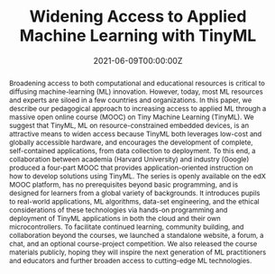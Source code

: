 ---
title: "Widening Access to Applied Machine Learning with TinyML"
authors:
- VijayJanapaReddi
- admin
- SusanKennedy
- LaurenceMoroney
- PeteWarden
- AnantAgarwal
- ColbyBanbury
- MassimoBanzi
- Matthew Bennett
- Benjamin Brown
- Sarad Chitlangia
- RadhikaGhosal
- Sarah Grafman
- Rupert Jaeger
- SrivatsanKrishnan
- Maximilian Lam
- Daniel Leiker
- Cara Mann
- MarkMazumder
- DominicPajak
- Dhilan Ramaprasad
- J. Even Smith
- MatthewStewart
- DustinTingley

date: "2021-06-09T00:00:00Z"
doi: ""

# Schedule page publish date (NOT publication's date).
publishDate: "2021-06-09T00:00:00Z"

# Publication type.
# Legend: 0 = Uncategorized; 1 = Conference paper; 2 = Journal article;
# 3 = Preprint / Working Paper; 4 = Report; 5 = Book; 6 = Book section;
# 7 = Thesis; 8 = Patent
publication_types: ["3"]

# Publication name and optional abbreviated publication name.
publication: In *[arXiv](https://arxiv.org/abs/2106.04008)*
publication_short: In *arXiv*

abstract: "Broadening access to both computational and educational resources is critical to diffusing machine-learning (ML) innovation. However, today, most ML resources and experts are siloed in a few countries and organizations. In this paper, we describe our pedagogical approach to increasing access to applied ML through a massive open online course (MOOC) on Tiny Machine Learning (TinyML). We suggest that TinyML, ML on resource-constrained embedded devices, is an attractive means to widen access because TinyML both leverages low-cost and globally accessible hardware, and encourages the development of complete, self-contained applications, from data collection to deployment. To this end, a collaboration between academia (Harvard University) and industry (Google) produced a four-part MOOC that provides application-oriented instruction on how to develop solutions using TinyML. The series is openly available on the edX MOOC platform, has no prerequisites beyond basic programming, and is designed for learners from a global variety of backgrounds. It introduces pupils to real-world applications, ML algorithms, data-set engineering, and the ethical considerations of these technologies via hands-on programming and deployment of TinyML applications in both the cloud and their own microcontrollers. To facilitate continued learning, community building, and collaboration beyond the courses, we launched a standalone website, a forum, a chat, and an optional course-project competition. We also released the course materials publicly, hoping they will inspire the next generation of ML practitioners and educators and further broaden access to cutting-edge ML technologies."

# Summary. An optional shortened abstract. Can also be used as a summary for an extended abstract or poster etc.
summary: "In this paper, we describe our pedagogical approach to increasing access to applied ML through a four part massive open online course (MOOC) on Tiny Machine Learning (TinyML) produced in collaboration between academia (Harvard University) and industry (Google). We suggest that TinyML, ML on resource-constrained embedded devices, is an attractive means to widen access because TinyML both leverages low-cost and globally accessible hardware, and encourages the development of complete, self-contained applications, from data collection to deployment. We also released the course materials publicly, hoping they will inspire the next generation of ML practitioners and educators and further broaden access to cutting-edge ML technologies."

tags:
- TinyML
- Machine Learning
- Embedded Systems
- MOOC
- STEM Education
featured: false

links:
- name: Course Main Page
  url: '/courses/tinymledx/'
- name: TinyML Open Education Initiative
  url: https://tinymlx.org/
- name: MOOC Website
  url: https://www.edx.org/professional-certificate/harvardx-tiny-machine-learning
- name: MOOC Course Materials
  url: https://github.com/tinyMLx/courseware
url_pdf: 'https://arxiv.org/pdf/2106.04008.pdf'
url_code: ''
url_dataset: ''
url_poster: ''
url_project: ''
url_slides: ''
url_source: ''
url_video: ''

# Featured image
# To use, add an image named `featured.jpg/png` to your page's folder. 
image:
  caption: ""
  focal_point: ""
  preview_only: false

# Associated Projects (optional).
#   Associate this publication with one or more of your projects.
#   Simply enter your project's folder or file name without extension.
#   E.g. `internal-project` references `content/project/internal-project/index.md`.
#   Otherwise, set `projects: []`.
projects: []
#- internal-project

# Slides (optional).
#   Associate this publication with Markdown slides.
#   Simply enter your slide deck's filename without extension.
#   E.g. `slides: "example"` references `content/slides/example/index.md`.
#   Otherwise, set `slides: ""`.
slides: ""
---